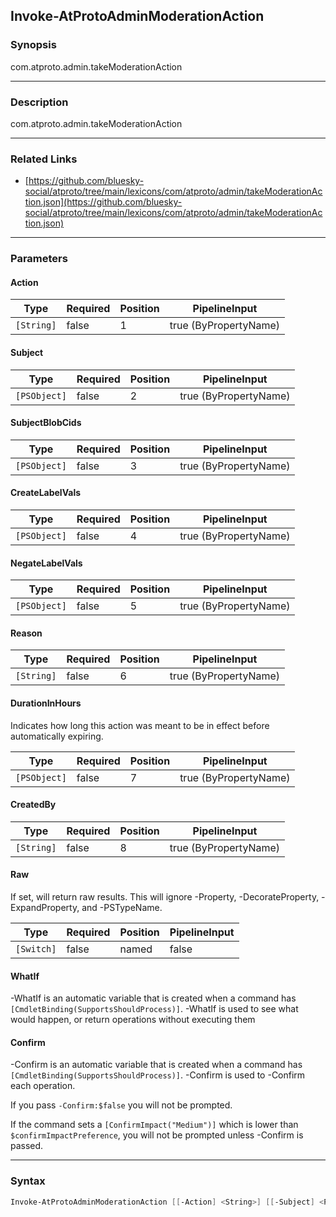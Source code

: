 Invoke-AtProtoAdminModerationAction
-----------------------------------




### Synopsis
com.atproto.admin.takeModerationAction



---


### Description

com.atproto.admin.takeModerationAction



---


### Related Links
* [https://github.com/bluesky-social/atproto/tree/main/lexicons/com/atproto/admin/takeModerationAction.json](https://github.com/bluesky-social/atproto/tree/main/lexicons/com/atproto/admin/takeModerationAction.json)





---


### Parameters
#### **Action**




|Type      |Required|Position|PipelineInput        |
|----------|--------|--------|---------------------|
|`[String]`|false   |1       |true (ByPropertyName)|



#### **Subject**




|Type        |Required|Position|PipelineInput        |
|------------|--------|--------|---------------------|
|`[PSObject]`|false   |2       |true (ByPropertyName)|



#### **SubjectBlobCids**




|Type        |Required|Position|PipelineInput        |
|------------|--------|--------|---------------------|
|`[PSObject]`|false   |3       |true (ByPropertyName)|



#### **CreateLabelVals**




|Type        |Required|Position|PipelineInput        |
|------------|--------|--------|---------------------|
|`[PSObject]`|false   |4       |true (ByPropertyName)|



#### **NegateLabelVals**




|Type        |Required|Position|PipelineInput        |
|------------|--------|--------|---------------------|
|`[PSObject]`|false   |5       |true (ByPropertyName)|



#### **Reason**




|Type      |Required|Position|PipelineInput        |
|----------|--------|--------|---------------------|
|`[String]`|false   |6       |true (ByPropertyName)|



#### **DurationInHours**

Indicates how long this action was meant to be in effect before automatically expiring.






|Type        |Required|Position|PipelineInput        |
|------------|--------|--------|---------------------|
|`[PSObject]`|false   |7       |true (ByPropertyName)|



#### **CreatedBy**




|Type      |Required|Position|PipelineInput        |
|----------|--------|--------|---------------------|
|`[String]`|false   |8       |true (ByPropertyName)|



#### **Raw**

If set, will return raw results. This will ignore -Property, -DecorateProperty, -ExpandProperty, and -PSTypeName.






|Type      |Required|Position|PipelineInput|
|----------|--------|--------|-------------|
|`[Switch]`|false   |named   |false        |



#### **WhatIf**
-WhatIf is an automatic variable that is created when a command has ```[CmdletBinding(SupportsShouldProcess)]```.
-WhatIf is used to see what would happen, or return operations without executing them
#### **Confirm**
-Confirm is an automatic variable that is created when a command has ```[CmdletBinding(SupportsShouldProcess)]```.
-Confirm is used to -Confirm each operation.

If you pass ```-Confirm:$false``` you will not be prompted.


If the command sets a ```[ConfirmImpact("Medium")]``` which is lower than ```$confirmImpactPreference```, you will not be prompted unless -Confirm is passed.



---


### Syntax
```PowerShell
Invoke-AtProtoAdminModerationAction [[-Action] <String>] [[-Subject] <PSObject>] [[-SubjectBlobCids] <PSObject>] [[-CreateLabelVals] <PSObject>] [[-NegateLabelVals] <PSObject>] [[-Reason] <String>] [[-DurationInHours] <PSObject>] [[-CreatedBy] <String>] [-Raw] [-WhatIf] [-Confirm] [<CommonParameters>]
```
